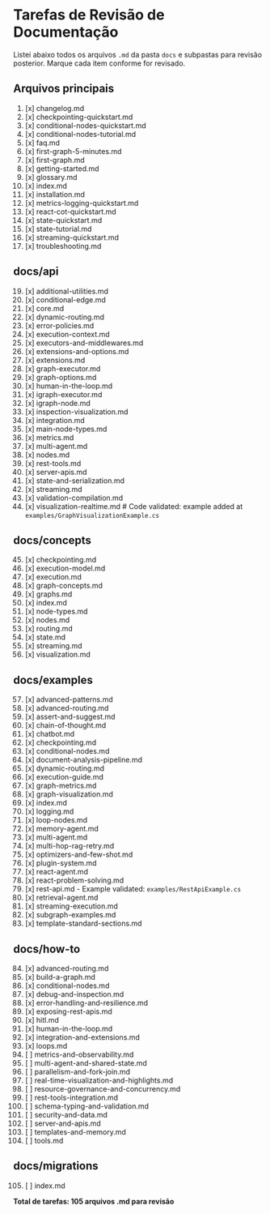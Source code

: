 # Tarefas de Revisão de Documentação

Listei abaixo todos os arquivos `.md` da pasta `docs` e subpastas para revisão posterior. Marque cada item conforme for revisado.

## Arquivos principais
1. [x] changelog.md
2. [x] checkpointing-quickstart.md
3. [x] conditional-nodes-quickstart.md
4. [x] conditional-nodes-tutorial.md
5. [x] faq.md
6. [x] first-graph-5-minutes.md
7. [x] first-graph.md
8. [x] getting-started.md
9. [x] glossary.md
10. [x] index.md
11. [x] installation.md
12. [x] metrics-logging-quickstart.md
13. [x] react-cot-quickstart.md
15. [x] state-quickstart.md
16. [x] state-tutorial.md
17. [x] streaming-quickstart.md
18. [x] troubleshooting.md

## docs/api
19. [x] additional-utilities.md
20. [x] conditional-edge.md
21. [x] core.md
22. [x] dynamic-routing.md
23. [x] error-policies.md
24. [x] execution-context.md
25. [x] executors-and-middlewares.md
26. [x] extensions-and-options.md
27. [x] extensions.md
28. [x] graph-executor.md
29. [x] graph-options.md
30. [x] human-in-the-loop.md
31. [x] igraph-executor.md
32. [x] igraph-node.md
33. [x] inspection-visualization.md
34. [x] integration.md
35. [x] main-node-types.md
36. [x] metrics.md
37. [x] multi-agent.md
38. [x] nodes.md
39. [x] rest-tools.md
40. [x] server-apis.md
41. [x] state-and-serialization.md
42. [x] streaming.md
43. [x] validation-compilation.md
44. [x] visualization-realtime.md  # Code validated: example added at `examples/GraphVisualizationExample.cs`

## docs/concepts
45. [x] checkpointing.md
46. [x] execution-model.md
47. [x] execution.md
48. [x] graph-concepts.md
49. [x] graphs.md
50. [x] index.md
51. [x] node-types.md
52. [x] nodes.md
53. [x] routing.md
54. [x] state.md
55. [x] streaming.md
56. [x] visualization.md

## docs/examples
57. [x] advanced-patterns.md
58. [x] advanced-routing.md
59. [x] assert-and-suggest.md
60. [x] chain-of-thought.md
61. [x] chatbot.md
62. [x] checkpointing.md
63. [x] conditional-nodes.md
64. [x] document-analysis-pipeline.md
65. [x] dynamic-routing.md
66. [x] execution-guide.md
67. [x] graph-metrics.md
68. [x] graph-visualization.md
69. [x] index.md
70. [x] logging.md
71. [x] loop-nodes.md
72. [x] memory-agent.md
73. [x] multi-agent.md
74. [x] multi-hop-rag-retry.md
75. [x] optimizers-and-few-shot.md
76. [x] plugin-system.md
77. [x] react-agent.md
78. [x] react-problem-solving.md
79. [x] rest-api.md  - Example validated: `examples/RestApiExample.cs`
80. [x] retrieval-agent.md
81. [x] streaming-execution.md
82. [x] subgraph-examples.md
83. [x] template-standard-sections.md

## docs/how-to
84. [x] advanced-routing.md
85. [x] build-a-graph.md
86. [x] conditional-nodes.md
87. [x] debug-and-inspection.md
88. [x] error-handling-and-resilience.md
89. [x] exposing-rest-apis.md
90. [x] hitl.md
91. [x] human-in-the-loop.md
92. [x] integration-and-extensions.md
93. [x] loops.md
94. [ ] metrics-and-observability.md
95. [ ] multi-agent-and-shared-state.md
96. [ ] parallelism-and-fork-join.md
97. [ ] real-time-visualization-and-highlights.md
98. [ ] resource-governance-and-concurrency.md
99. [ ] rest-tools-integration.md
100. [ ] schema-typing-and-validation.md
101. [ ] security-and-data.md
102. [ ] server-and-apis.md
103. [ ] templates-and-memory.md
104. [ ] tools.md

## docs/migrations
105. [ ] index.md

**Total de tarefas: 105 arquivos .md para revisão**
